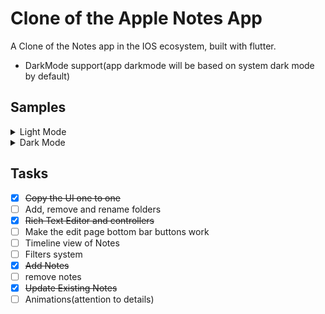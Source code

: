 # Clone of the Apple Notes App
A Clone of the Notes app in the IOS ecosystem, built with flutter. 
- DarkMode support(app darkmode will be based on system dark mode by default)





## Samples


<details>
<summary>Light Mode</summary>
<img src="./samples/light/folder_page_popup_light.png", height= "400">  
<img src="./samples/light/inside_folder_kb.png", height= "400"> 
<img src="./samples/light/note_light.png", height="400">
</details>
<details>
<summary>Dark Mode</summary>
<img src="./samples/dark/folders_dark_popup.png", height="400">
<img src="./samples/dark/inside_folder_kb_dark.png", height= "400">
<img src="./samples/dark/note_dark.png", height="400"> 
</details>

## Tasks
- [X] ~~Copy the UI one to one~~
- [ ] Add, remove and rename folders
- [X] ~~Rich Text Editor and controllers~~
- [ ] Make the edit page bottom bar buttons work
- [ ] Timeline view of Notes
- [ ] Filters system
- [X] ~~Add Notes~~
- [ ] remove notes 
- [X] ~~Update Existing Notes~~
- [ ] Animations(attention to details)
